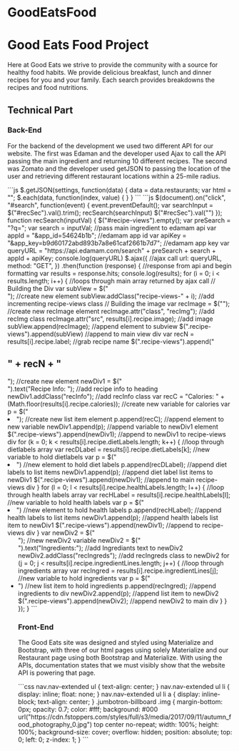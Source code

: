 # GoodEatsFood
<h1> Good Eats Food Project </h1>
<p> Here at Good Eats we strive to provide the community with a source for healthy         food habits. We provide delicious breakfast, lunch and dinner recipes for you and      your family. Each search provides breakdowns the recipes and food nutritions. </p>
<h2>Technical Part </h2>
<h3>Back-End</h3>
<p>For the backend of the development we used two different API for our website. The first was Edaman and the developer used Ajax to call the API passing the main ingredient and returning 10 different recipes. The second was Zomato and the developer used getJSON to passing the location of the user and retrieving different restaurant locations within a 25-mile radius.</p>
```js
$.getJSON(settings, function(data) {
  data = data.restaurants;
  var html = "";
  $.each(data, function(index, value) {
  }
}
```
```js
$(document).on("click", "#search", function(event) {
    event.preventDefault();
    var searchInput = $("#recSec").val().trim();
    recSearch(searchInput)
    $("#recSec").val("")
});
function recSearch(inputVal) {
    $("#recipe-views").empty();
    var preSearch = "?q=";
    var search = inputVal;                      //pass main ingredient to edamam api
    var appId = "&app_id=54624b1b";                             //edamam app id
    var apiKey = "&app_key=b9d60172abd893b7a8e61caf2661b7d7";   //edamam app key
    var queryURL = "https://api.edamam.com/search" + preSearch + search + appId + apiKey;
    console.log(queryURL)
    $.ajax({                                            //ajax call
        url: queryURL,
        method: "GET",
        })
    .then(function (response) {                         //response from api and begin formatting
        var results = response.hits;
        console.log(results);
        for (i = 0; i < results.length; i++) {          //loops through main array returned by ajax call
            // Building the Div
            var subView = $("<div>");                   //create new element
            subView.addClass("recipe-views-" + i);      //add incrementing recipe-views class
            // Building the image
            var recImage = $("<img>");                      //create new recImage element
            recImage.attr("class", "recImg");               //add recImg class
            recImage.attr("src", results[i].recipe.image);  //add image
            subView.append(recImage);                       //append element to subview
            $(".recipe-views").append(subView)              //append to main view div
            var recN = results[i].recipe.label;                                             //grab recipe name
            $(".recipe-views").append("<div class='recName'><h2>" + recN + "</h2></div");   //append recipe name to main view div
            var newDiv1 = $("<ul>");                        //create new element
            newDiv1 = $("<div>").text("Recipe Info: ");     //add recipe info to heading
            newDiv1.addClass("recInfo");                    //add recInfo class
            var recC = "Calories: " + (Math.floor(results[i].recipe.calories));   //create new variable for calories 
            var p = $("<li>");                              //create new list item element
            p.append(recC);                                 //append element to new variable
            newDiv1.append(p);                              //append variable to newDiv1 element
            $(".recipe-views").append(newDiv1);             //append to newDiv1 to recipe-views div
            for (k = 0; k < results[i].recipe.dietLabels.length; k++) {     //loop through dietlabels array
                var recDLabel = results[i].recipe.dietLabels[k];            //new variable to hold dietlabels
                var p = $("<li>")                                           //new element to hold diet labels
                p.append(recDLabel);                                        //append diet labels to list items
                newDiv1.append(p);                                          //append diet label list items to newDiv1
                $(".recipe-views").append(newDiv1);                         //append to main recipe-views div
            }
            for (l = 0; l < results[i].recipe.healthLabels.length; l++) {   //loop through health labels array
                var recHLabel = results[i].recipe.healthLabels[l];          //new variable to hold health labels
                var p = $("<li>")                                           //new element to hold health labels
                p.append(recHLabel);                                        //append health labels to list items
                newDiv1.append(p);                                          //append health labels list item to newDiv1
                $(".recipe-views").append(newDiv1);                         //append to recipe-views div
            }
            var newDiv2 = $("<ul>");                                        //new newDiv2 variable
            newDiv2 = $("<div>").text("Ingredients:");                      //add Ingrediants text to newDiv2
            newDiv2.addClass("recIngreds");                                 //add recIngreds class to newDiv2 
            for (j = 0; j < results[i].recipe.ingredientLines.length; j++) {    //loop through ingredients array
                var recIngred = results[i].recipe.ingredientLines[j];           //new variable to hold ingredients
                var p = $("<li>")                                               //new list item to hold ingredients
                p.append(recIngred);                                            //append ingredients to div
                newDiv2.append(p);                                              //append list item to newDiv2
                $(".recipe-views").append(newDiv2);                             //append newDiv2 to main div
            }
        }
    });
}
```
<h3>Front-End</h3>
<p>The Good Eats site was designed and styled using Materialize and Bootstrap, with three of our html pages using solely Materialize and our Restaurant page using both Bootstrap and Materialize. With using the APIs, documentation states that we must visibly show that the website API is powering that page. </p>
```css 
nav.nav-extended ul {
  text-align: center;
}
nav.nav-extended ul li {
  display: inline;
  float: none;
}
nav.nav-extended ul li a {
  display: inline-block;
  text-align: center;
}
.jumbotron-billboard .img {
    margin-bottom: 0px;
    opacity: 0.7;
    color: #fff;
    background: #000 url("https://cdn.fstoppers.com/styles/full/s3/media/2017/09/11/autumn_food_photography_0.jpg") top center no-repeat;
    width: 100%;
    height: 100%;
    background-size: cover;
    overflow: hidden;
    position: absolute;
    top: 0;
    left: 0;
    z-index: 1;
  }
```